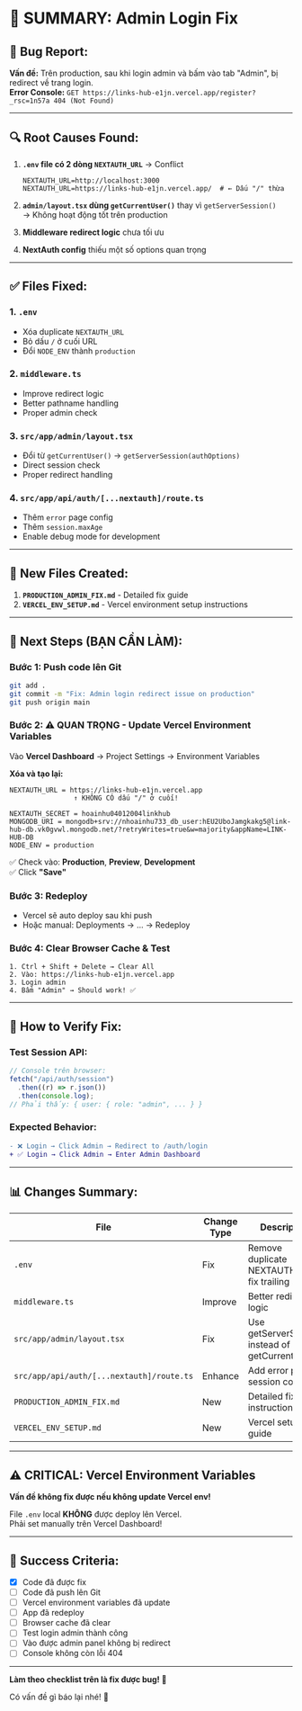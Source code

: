 # 🎯 SUMMARY: Admin Login Fix

## 🐛 Bug Report:

**Vấn đề:** Trên production, sau khi login admin và bấm vào tab "Admin", bị redirect về trang login.  
**Error Console:** `GET https://links-hub-e1jn.vercel.app/register?_rsc=1n57a 404 (Not Found)`

---

## 🔍 Root Causes Found:

1. **`.env` file có 2 dòng `NEXTAUTH_URL`** → Conflict

   ```env
   NEXTAUTH_URL=http://localhost:3000
   NEXTAUTH_URL=https://links-hub-e1jn.vercel.app/  # ← Dấu "/" thừa
   ```

2. **`admin/layout.tsx` dùng `getCurrentUser()`** thay vì `getServerSession()`  
   → Không hoạt động tốt trên production

3. **Middleware redirect logic** chưa tối ưu

4. **NextAuth config** thiếu một số options quan trọng

---

## ✅ Files Fixed:

### 1. `.env`

- Xóa duplicate `NEXTAUTH_URL`
- Bỏ dấu `/` ở cuối URL
- Đổi `NODE_ENV` thành `production`

### 2. `middleware.ts`

- Improve redirect logic
- Better pathname handling
- Proper admin check

### 3. `src/app/admin/layout.tsx`

- Đổi từ `getCurrentUser()` → `getServerSession(authOptions)`
- Direct session check
- Proper redirect handling

### 4. `src/app/api/auth/[...nextauth]/route.ts`

- Thêm `error` page config
- Thêm `session.maxAge`
- Enable debug mode for development

---

## 📝 New Files Created:

1. **`PRODUCTION_ADMIN_FIX.md`** - Detailed fix guide
2. **`VERCEL_ENV_SETUP.md`** - Vercel environment setup instructions

---

## 🚀 Next Steps (BẠN CẦN LÀM):

### Bước 1: Push code lên Git

```bash
git add .
git commit -m "Fix: Admin login redirect issue on production"
git push origin main
```

### Bước 2: ⚠️ **QUAN TRỌNG** - Update Vercel Environment Variables

Vào **Vercel Dashboard** → Project Settings → Environment Variables

**Xóa và tạo lại:**

```
NEXTAUTH_URL = https://links-hub-e1jn.vercel.app
                ↑ KHÔNG CÓ dấu "/" ở cuối!

NEXTAUTH_SECRET = hoainhu04012004linkhub
MONGODB_URI = mongodb+srv://nhoainhu733_db_user:hEU2UboJamgkakg5@link-hub-db.vk0gvwl.mongodb.net/?retryWrites=true&w=majority&appName=LINK-HUB-DB
NODE_ENV = production
```

✅ Check vào: **Production**, **Preview**, **Development**  
✅ Click **"Save"**

### Bước 3: Redeploy

- Vercel sẽ auto deploy sau khi push
- Hoặc manual: Deployments → ... → Redeploy

### Bước 4: Clear Browser Cache & Test

```
1. Ctrl + Shift + Delete → Clear All
2. Vào: https://links-hub-e1jn.vercel.app
3. Login admin
4. Bấm "Admin" → Should work! ✅
```

---

## 🧪 How to Verify Fix:

### Test Session API:

```javascript
// Console trên browser:
fetch("/api/auth/session")
  .then((r) => r.json())
  .then(console.log);
// Phải thấy: { user: { role: "admin", ... } }
```

### Expected Behavior:

```diff
- ❌ Login → Click Admin → Redirect to /auth/login
+ ✅ Login → Click Admin → Enter Admin Dashboard
```

---

## 📊 Changes Summary:

| File                                      | Change Type | Description                                       |
| ----------------------------------------- | ----------- | ------------------------------------------------- |
| `.env`                                    | Fix         | Remove duplicate NEXTAUTH_URL, fix trailing slash |
| `middleware.ts`                           | Improve     | Better redirect logic                             |
| `src/app/admin/layout.tsx`                | Fix         | Use getServerSession instead of getCurrentUser    |
| `src/app/api/auth/[...nextauth]/route.ts` | Enhance     | Add error page, session config                    |
| `PRODUCTION_ADMIN_FIX.md`                 | New         | Detailed fix instructions                         |
| `VERCEL_ENV_SETUP.md`                     | New         | Vercel setup guide                                |

---

## ⚠️ CRITICAL: Vercel Environment Variables

**Vấn đề không fix được nếu không update Vercel env!**

File `.env` local **KHÔNG** được deploy lên Vercel.  
Phải set manually trên Vercel Dashboard!

---

## 🎯 Success Criteria:

- [x] Code đã được fix
- [ ] Code đã push lên Git
- [ ] Vercel environment variables đã update
- [ ] App đã redeploy
- [ ] Browser cache đã clear
- [ ] Test login admin thành công
- [ ] Vào được admin panel không bị redirect
- [ ] Console không còn lỗi 404

---

**Làm theo checklist trên là fix được bug! 💪**

Có vấn đề gì báo lại nhé! 🚀
